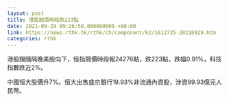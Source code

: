 ```yaml
---
layout: post
title: 港股競價時段跌223點
date: 2021-09-29 09:26:58.000000000 +08:00
link: https://news.rthk.hk/rthk/ch/component/k2/1612735-20210929.htm
categories: rthk
---
```


港股跟隨隔晚美股向下，恒指競價時段報24276點，跌223點，跌幅0.91%，科技指數跌近2%。

中國恒大股價升7%。恒大出售盛京銀行19.93%非流通內資股，涉資99.93億元人民幣。
